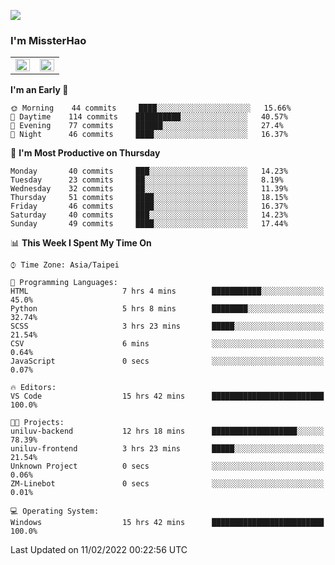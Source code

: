![](https://komarev.com/ghpvc/?username=MissterHao&color=ff69b4)

### I'm MissterHao


<!-- Readme stats -->
<!-- https://github.com/anuraghazra/github-readme-stats -->
<table>
<tr>
    <td valign="top" width="50%">
    <img src="https://github-readme-stats.vercel.app/api?username=MissterHao&hide_border=true&show_icons=true&locale=en" align="left" style="width: 100%" />
    </td>
    <td valign="top" width="50%">
    <img src="https://github-readme-stats.vercel.app/api/top-langs?username=MissterHao&hide_border=true&show_icons=true&locale=en&layout=compact" align="left" style="width: 100%" />
    </td>
</tr>
</table>  


<!--START_SECTION:waka-->
**I'm an Early 🐤** 

```text
🌞 Morning    44 commits     ████░░░░░░░░░░░░░░░░░░░░░   15.66% 
🌆 Daytime    114 commits    ██████████░░░░░░░░░░░░░░░   40.57% 
🌃 Evening    77 commits     ██████░░░░░░░░░░░░░░░░░░░   27.4% 
🌙 Night      46 commits     ████░░░░░░░░░░░░░░░░░░░░░   16.37%

```
📅 **I'm Most Productive on Thursday** 

```text
Monday       40 commits     ███░░░░░░░░░░░░░░░░░░░░░░   14.23% 
Tuesday      23 commits     ██░░░░░░░░░░░░░░░░░░░░░░░   8.19% 
Wednesday    32 commits     ██░░░░░░░░░░░░░░░░░░░░░░░   11.39% 
Thursday     51 commits     ████░░░░░░░░░░░░░░░░░░░░░   18.15% 
Friday       46 commits     ████░░░░░░░░░░░░░░░░░░░░░   16.37% 
Saturday     40 commits     ███░░░░░░░░░░░░░░░░░░░░░░   14.23% 
Sunday       49 commits     ████░░░░░░░░░░░░░░░░░░░░░   17.44%

```


📊 **This Week I Spent My Time On** 

```text
⌚︎ Time Zone: Asia/Taipei

💬 Programming Languages: 
HTML                     7 hrs 4 mins        ███████████░░░░░░░░░░░░░░   45.0% 
Python                   5 hrs 8 mins        ████████░░░░░░░░░░░░░░░░░   32.74% 
SCSS                     3 hrs 23 mins       █████░░░░░░░░░░░░░░░░░░░░   21.54% 
CSV                      6 mins              ░░░░░░░░░░░░░░░░░░░░░░░░░   0.64% 
JavaScript               0 secs              ░░░░░░░░░░░░░░░░░░░░░░░░░   0.07%

🔥 Editors: 
VS Code                  15 hrs 42 mins      █████████████████████████   100.0%

🐱‍💻 Projects: 
uniluv-backend           12 hrs 18 mins      ███████████████████░░░░░░   78.39% 
uniluv-frontend          3 hrs 23 mins       █████░░░░░░░░░░░░░░░░░░░░   21.54% 
Unknown Project          0 secs              ░░░░░░░░░░░░░░░░░░░░░░░░░   0.06% 
ZM-Linebot               0 secs              ░░░░░░░░░░░░░░░░░░░░░░░░░   0.01%

💻 Operating System: 
Windows                  15 hrs 42 mins      █████████████████████████   100.0%

```


 Last Updated on 11/02/2022 00:22:56 UTC
<!--END_SECTION:waka-->

<!--
**MissterHao/MissterHao** is a ✨ _special_ ✨ repository because its `README.md` (this file) appears on your GitHub profile.

Here are some ideas to get you started:

- 🔭 I’m currently working on ...
- 🌱 I’m currently learning ...
- 👯 I’m looking to collaborate on ...
- 🤔 I’m looking for help with ...
- 💬 Ask me about ...
- 📫 How to reach me: ...
- 😄 Pronouns: ...
- ⚡ Fun fact: ...
-->
